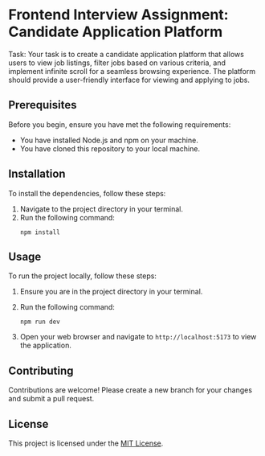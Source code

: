 # Frontend Interview Assignment: Candidate Application Platform


Task: Your task is to create a candidate application platform that allows users to view job listings, filter jobs based on various criteria, and implement infinite scroll for a seamless browsing experience. The platform should provide a user-friendly interface for viewing and applying to jobs. 

## Prerequisites

Before you begin, ensure you have met the following requirements:
- You have installed Node.js and npm on your machine.
- You have cloned this repository to your local machine.

## Installation

To install the dependencies, follow these steps:

1. Navigate to the project directory in your terminal.
2. Run the following command:
    ```
    npm install
    ```
   


## Usage

To run the project locally, follow these steps:

1. Ensure you are in the project directory in your terminal.
2. Run the following command:
   ```
   npm run dev
   ```


4. Open your web browser and navigate to `http://localhost:5173` to view the application.



## Contributing

Contributions are welcome! Please create a new branch for your changes and submit a pull request.

## License

This project is licensed under the [MIT License](LICENSE).

